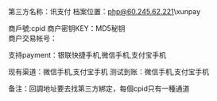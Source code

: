 ﻿第三方名称：讯支付
档案位置：php@60.245.62.221\xunpay  
  
商戶號:cpid
商户密钥KEY：MD5秘钥  
商户交易帐号：
  
支持payment：银联快捷手机,微信手机,支付宝手机
  
现有渠道：微信手机,支付宝手机
测试到账：微信手机,支付宝手机
  
备注：回調地址要去找第三方綁定，每個cpid只有一種通道
